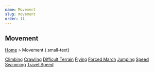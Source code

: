 ```yaml
---
name: Movement
slug: movement
order: 11
---
```

## Movement
[Home](dm-operations-center) > Movement {.small-text}

<div id="menu-container">
    <a href="link">Climbing</a>
    <a href="link">Crawling</a>
    <a href="link">Difficult Terrain</a>
    <a href="link">Flying</a>
    <a href="link">Forced March</a>
    <a href="link">Jumping</a>
    <a href="link">Speed</a>
    <a href="link">Swimming</a>
    <a href="link">Travel Speed</a>
</div>